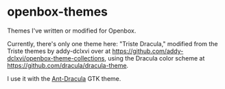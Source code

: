 # openbox-themes
Themes I've written or modified for Openbox.

Currently, there's only one theme here: "Triste Dracula," modified from the Triste themes by addy-dclxvi over at <https://github.com/addy-dclxvi/openbox-theme-collections>, using the Dracula color scheme at <https://github.com/dracula/dracula-theme>.

I use it with the [Ant-Dracula](https://github.com/EliverLara/Ant-Dracula) GTK theme.
